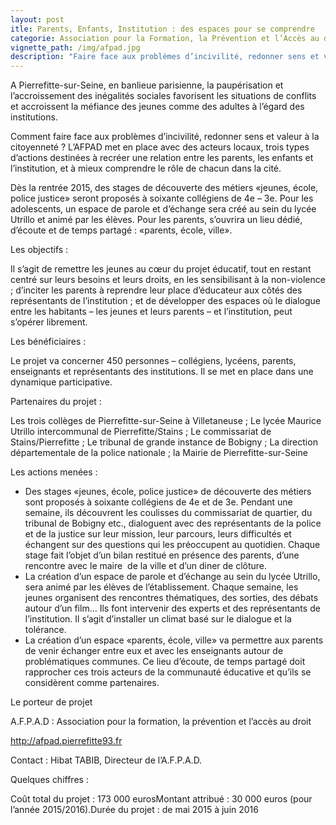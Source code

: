 ```yaml
---
layout: post
itle: Parents, Enfants, Institution : des espaces pour se comprendre
categorie: Association pour la Formation, la Prévention et l’Accès au droit (AFPAD)
vignette_path: /img/afpad.jpg
description: "Faire face aux problèmes d’incivilité, redonner sens et valeur à la citoyenneté. A Pierrefitte-sur-Seine (93), l’AFPAD met en place des actions avec des acteurs locaux."
---
```


A Pierrefitte-sur-Seine, en banlieue parisienne, la paupérisation et l’accroissement des inégalités sociales favorisent les situations de conflits et accroissent la méfiance des jeunes comme des adultes à l’égard des institutions.

Comment faire face aux problèmes d’incivilité, redonner sens et valeur à la citoyenneté ? L’AFPAD met en place avec des acteurs locaux, trois types d’actions destinées à recréer une relation entre les parents, les enfants et l’institution, et à mieux comprendre le rôle de chacun dans la cité.

Dès la rentrée 2015, des stages de découverte des métiers «jeunes, école, police justice» seront proposés à soixante collégiens de 4e – 3e. Pour les adolescents, un espace de parole et d’échange sera créé au sein du lycée Utrillo et animé par les élèves. Pour les parents, s’ouvrira un lieu dédié, d’écoute et de temps partagé : «parents, école, ville».



Les objectifs :

Il s’agit de remettre les jeunes au cœur du projet éducatif, tout en restant centré sur leurs besoins et leurs droits, en les sensibilisant à la non-violence ; d’inciter les parents à reprendre leur place d’éducateur aux côtés des représentants de l’institution ; et de développer des espaces où le dialogue entre les habitants – les jeunes et leurs parents – et l’institution, peut s’opérer librement.



Les bénéficiaires :

Le projet va concerner 450 personnes – collégiens, lycéens, parents, enseignants et représentants des institutions. Il se met en place dans une dynamique participative.



Partenaires du projet :

Les trois collèges de Pierrefitte-sur-Seine à Villetaneuse ; Le lycée Maurice Utrillo intercommunal de Pierrefitte/Stains ; Le commissariat de Stains/Pierrefitte ; Le tribunal de grande instance de Bobigny ; La direction départementale de la police nationale ; la Mairie de Pierrefitte-sur-Seine



Les actions menées :

* Des stages «jeunes, école, police justice» de découverte des métiers sont proposés à soixante collégiens de 4e et de 3e. Pendant une semaine, ils découvrent les coulisses du commissariat de quartier, du tribunal de Bobigny etc., dialoguent avec des représentants de la police et de la justice sur leur mission, leur parcours, leurs difficultés et échangent sur des questions qui les préoccupent au quotidien. Chaque stage fait l’objet d’un bilan restitué en présence des parents, d’une rencontre avec le maire  de la ville et d’un diner de clôture.
* La création d’un espace de parole et d’échange au sein du lycée Utrillo, sera animé par les élèves de l’établissement. Chaque semaine, les jeunes organisent des rencontres thématiques, des sorties, des débats autour d’un film… Ils font intervenir des experts et des représentants de l’institution. Il s’agit d’installer un climat basé sur le dialogue et la tolérance.
* La création d’un espace «parents, école, ville» va permettre aux parents de venir échanger entre eux et avec les enseignants autour de problématiques communes. Ce lieu d’écoute, de temps partagé doit rapprocher ces trois acteurs de la communauté éducative et qu’ils se considèrent comme partenaires.




Le porteur de projet

A.F.P.A.D : Association pour la formation, la prévention et l’accès au droit

http://afpad.pierrefitte93.fr

Contact : Hibat TABIB, Directeur de l’A.F.P.A.D.



Quelques chiffres :

Coût total du projet : 173 000 eurosMontant attribué : 30 000 euros (pour l’année 2015/2016).Durée du projet : de mai 2015 à juin 2016
